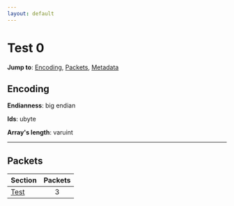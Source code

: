 ```yaml
---
layout: default
---
```


# Test 0

**Jump to**: [Encoding](#encoding), [Packets](#packets), [Metadata](test0/metadata)

## Encoding

**Endianness**: big endian

**Ids**: ubyte

**Array's length**: varuint

-----
## Packets

Section | Packets
---|:---:
[Test](test0/test) | 3

